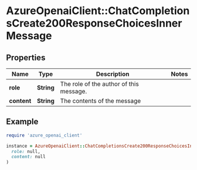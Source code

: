# AzureOpenaiClient::ChatCompletionsCreate200ResponseChoicesInnerMessage

## Properties

| Name | Type | Description | Notes |
| ---- | ---- | ----------- | ----- |
| **role** | **String** | The role of the author of this message. |  |
| **content** | **String** | The contents of the message |  |

## Example

```ruby
require 'azure_openai_client'

instance = AzureOpenaiClient::ChatCompletionsCreate200ResponseChoicesInnerMessage.new(
  role: null,
  content: null
)
```

